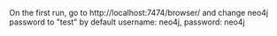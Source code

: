 On the first run, go to http://localhost:7474/browser/ and change neo4j password to "test"
by default username: neo4j, password: neo4j